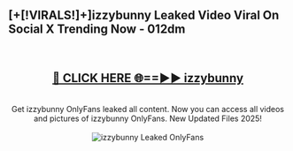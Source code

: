 <h2>[+[!VIRALS!]+]izzybunny Leaked Video Viral On Social X Trending Now - 012dm</h2>
<br>
<div align="center">
<h2><a href="https://libra.edu.pl?izzybunny" rel="nofollow">🔴 CLICK HERE 🌐==►► izzybunny</a></h2>
<br>
Get izzybunny OnlyFans leaked all content. Now you can access all videos and pictures of izzybunny OnlyFans. New Updated Files 2025!
<br>
<br>
<a href="https://libra.edu.pl?izzybunny" rel="nofollow" data-target="animated-image.originalLink"><img src="https://i.ibb.co.com/WyWwxjT/player-gif2.gif" alt="izzybunny Leaked OnlyFans" style="max-width: 100%; display: inline-block;" data-target="animated-image.originalImage"></a>
</div>
<br>